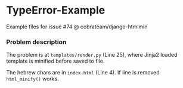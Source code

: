TypeError-Example
=================

Example files for issue #74 @ cobrateam/django-htmlmin

### Problem description
The problem is at `templates/render.py` (Line 25), 
where Jinja2 loaded template is minified before saved to file.

The hebrew chars are in `index.html` (Line 4). 
If line is removed `html_minify()` works.